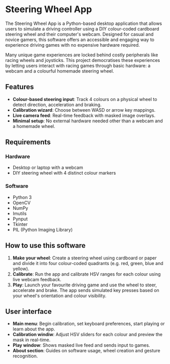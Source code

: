 # Steering Wheel App

The Steering Wheel App is a Python-based desktop application that allows users to simulate a driving controller using a DIY colour-coded cardboard steering wheel and their computer's webcam. Designed for casual and novice gamers, this software offers an accessible and engaging way to experience driving games with no expensive hardware required.

Many unique game experiences are locked behind costly peripherals like racing wheels and joysticks. This project democratises these experiences by letting users interact with racing games through basic hardware: a webcam and a colourful homemade steering wheel.

## Features
* **Colour-based steering input**: Track 4 colours on a physical wheel to detect direction, acceleration and braking.
* **Calibration wizard**: Choose between WASD or arrow key mappings.
* **Live camera feed**: Real-time feedback with masked image overlays.
* **Minimal setup**: No external hardware needed other than a webcam and a homemade wheel.

## Requirements
### Hardware
* Desktop or laptop with a webcam
* DIY steering wheel with 4 distinct colour markers

### Software
* Python 3
* OpenCV
* NumPy
* Imutils
* Pynput
* Tkinter
* PIL (Python Imaging Library)

## How to use this software
1. **Make your wheel**: Create a steering wheel using cardboard or paper and divide it into four colour-coded quadrants (e.g. red, green, blue and yellow).
2. **Calibrate**: Run the app and calibrate HSV ranges for each colour using live webcam feedback.
3. **Play**: Launch your favourite driving game and use the wheel to steer, accelerate and brake. The app sends simulated key presses based on your wheel's orientation and colour visibility.

## User interface
* **Main menu**: Begin calibration, set keyboard preferences, start playing or learn about the app.
* **Calibration windiw**: Adjust HSV sliders for each colour and preview the mask in real-time.
* **Play window**: Shows masked live feed and sends input to games.
* **About section**: Guides on software usage, wheel creation and gesture recognition.
